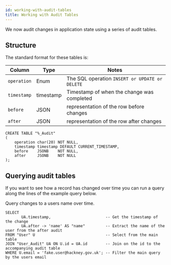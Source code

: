 ```yaml
---
id: working-with-audit-tables
title: Working with Audit Tables
---
```


We now audit changes in application state using a series of audit tables. 

## Structure

The standard format for these tables is:

| Column      | Type      | Notes                                          |
|-------------|-----------|------------------------------------------------|
| `operation` | Enum      | The SQL operation `INSERT or UPDATE or DELETE` |
| `timestamp` | timestamp | Timestamp of when the change was completed     |
| `before`    | JSON      | representation of the row before changes       |
| `after`     | JSON      | representation of the row after changes        |


```postgresql
CREATE TABLE "%_Audit"
(
    operation char(20) NOT NULL,
    timestamp timestamp DEFAULT CURRENT_TIMESTAMP,
    before    JSONB    NOT NULL,
    after     JSONB    NOT NULL
);
```

## Querying audit tables

If you want to see how a record has changed over time you can run a query along the lines of the example query below.

Query changes to a users name over time.

```postgresql
SELECT 
       UA.timestamp,                        -- Get the timestamp of the change 
       UA.after -> 'name' AS "name"         -- Extract the name of the user from the after audit
FROM "User" U                               -- Select from the main table
JOIN "User_Audit" UA ON U.id = UA.id        -- Join on the id to the accompanying audit table
WHERE U.email = 'fake.user@hackney.gov.uk'; -- Filter the main query by the users email
```
